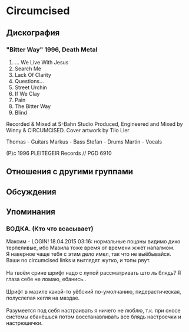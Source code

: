 # Circumcised



## Дискография

### "Bitter Way" 1996, Death Metal

1.  ... We Live With Jesus
2.  Search Me
3.  Lack Of Clarity
4.  Questions...
5.  Street Urchin
6.  If We Clay
7.  Pain
8.  The Bitter Way
9.  Blind

Recorded & Mixed at S-Bahn Studio
Produced, Engineered and Mixed by Winny & CIRCUMCISED.
Cover artwork by Tilo Lier

Thomas - Guitars
Markus - Bass
Stefan - Drums
Martin - Vocals

(P)c 1996 PLEITEGEIR Records // PGD 6910


## Отношения с другими группами


## Обсуждения


## Упоминания

### ВОДКА. (Кто что всасывает)

Максим - LOGIN! 18.04.2015 03:16:
нормальные поцоны видимо дико терпеливые, ибо Мазила тоже время от времени жжёт напалмом.<BR>Я наверное чаще тебя с этим дело имел, так что не выёбывайся.<BR>Ваши no circumcised links и выглядят жутко, и топы рвут.<BR><BR>На твоём срине шрифт надо с лупой рассматривать што ль блядь? Я глаза себе не ломаю, ебанись..<BR><BR>Шрифт в мазиле какой-то уёбский по-умолчанию, пидерастическая, полуслепая кегля на маздае.<BR><BR>Разумеется под себя настраивать я ничего не люблю, т.к. при сносе системы ебанёшься потом восстанавливать все блядь настроечки и настрюшечки.

